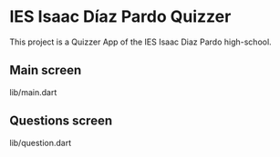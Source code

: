 # IES Isaac Díaz Pardo Quizzer

This project is a Quizzer App of the IES Isaac Diaz Pardo high-school.

## Main screen
lib/main.dart

## Questions screen
lib/question.dart